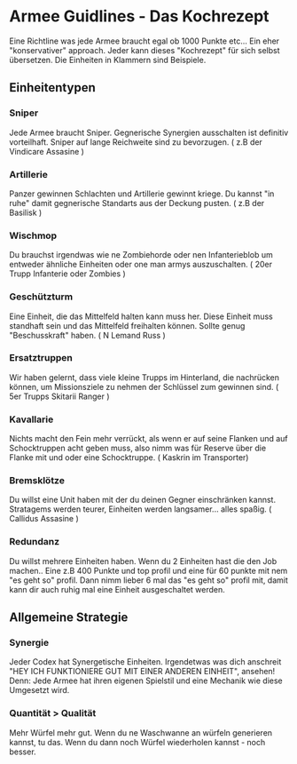 # Armee Guidlines - Das Kochrezept
Eine Richtline was jede Armee braucht egal ob 1000 Punkte etc...
Ein eher "konservativer" approach. Jeder kann dieses "Kochrezept" für sich selbst
übersetzen. Die Einheiten in Klammern sind Beispiele.

## Einheitentypen

### Sniper
Jede Armee braucht Sniper. Gegnerische Synergien ausschalten ist definitiv vorteilhaft.
Sniper auf lange Reichweite sind zu bevorzugen. ( z.B der Vindicare Assasine )

### Artillerie
Panzer gewinnen Schlachten und Artillerie gewinnt kriege.
Du kannst "in ruhe" damit gegnerische Standarts aus der Deckung pusten.
( z.B der Basilisk )

### Wischmop
Du brauchst irgendwas wie ne Zombiehorde oder nen Infanterieblob um entweder
ähnliche Einheiten oder one man armys auszuschalten.
( 20er Trupp Infanterie oder Zombies )

### Geschützturm 
Eine Einheit, die das Mittelfeld halten kann muss her. Diese Einheit muss standhaft sein und 
das Mittelfeld freihalten können. Sollte genug "Beschusskraft" haben.
( N Lemand Russ )

### Ersatztruppen
Wir haben gelernt, dass viele kleine Trupps im Hinterland, die nachrücken können, um Missionsziele zu nehmen
der Schlüssel zum gewinnen sind. 
( 5er Trupps Skitarii Ranger )

### Kavallarie
Nichts macht den Fein mehr verrückt, als wenn er auf seine Flanken und auf Schocktruppen
acht geben muss, also nimm was für Reserve über die Flanke mit und oder eine Schocktruppe.
( Kaskrin im Transporter)

### Bremsklötze
Du willst eine Unit haben mit der du deinen Gegner einschränken kannst.
Stratagems werden teurer, Einheiten werden langsamer... alles spaßig.
( Callidus Assasine )

### Redundanz
Du willst mehrere Einheiten haben. Wenn du 2 Einheiten hast die den Job machen.. Eine z.B 400 Punkte und top profil und eine für 60 punkte mit nem
"es geht so" profil. Dann nimm lieber 6 mal das "es geht so" profil mit, damit kann dir auch ruhig mal eine Einheit ausgeschaltet werden.

## Allgemeine Strategie

### Synergie
Jeder Codex hat Synergetische Einheiten. Irgendetwas was dich anschreit "HEY ICH FUNKTIONIERE GUT MIT EINER ANDEREN EINHEIT", ansehen!
Denn: Jede Armee hat ihren eigenen Spielstil und eine Mechanik wie diese Umgesetzt wird.

### Quantität > Qualität
Mehr Würfel mehr gut. Wenn du ne Waschwanne an würfeln generieren kannst, tu das.
Wenn du dann noch Würfel wiederholen kannst - noch besser.


